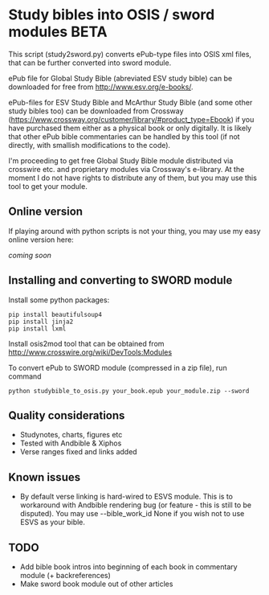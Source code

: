 Study bibles into OSIS / sword modules BETA
===========================================

This script (study2sword.py) converts ePub-type files into OSIS xml files, that can be further converted into
sword module.

ePub file for Global Study Bible (abreviated ESV study bible) can be downloaded for free from http://www.esv.org/e-books/.

ePub-files for ESV Study Bible and McArthur Study Bible (and some other study bibles too)
can be downloaded from Crossway (https://www.crossway.org/customer/library/#product_type=Ebook) if you have purchased them either
as a physical book or only digitally. It is likely that other ePub bible commentaries can be handled by
this tool (if not directly, with smallish modifications to the code).

I'm proceeding to get free Global Study Bible module distributed via crosswire etc. and proprietary
modules via Crossway's e-library. At the moment I do not have rights to distribute any of them, but you
may use this tool to get your module.

Online version
----------------

If playing around with python scripts is not your thing, you may use my easy
online version here:

*coming soon*


Installing and converting to SWORD module
-----------------------------------------

Install some python packages:

    pip install beautifulsoup4
    pip install jinja2
    pip install lxml

Install osis2mod tool that can be obtained from http://www.crosswire.org/wiki/DevTools:Modules

To convert ePub to SWORD module (compressed in a zip file), run command

    python studybible_to_osis.py your_book.epub your_module.zip --sword

Quality considerations
----------------------
 - Studynotes, charts, figures etc
 - Tested with Andbible & Xiphos
 - Verse ranges fixed and links added

Known issues
------------
 - By default verse linking is hard-wired to ESVS module. This is to workaround with Andbible
   <reference> rendering bug (or feature - this is still to be disputed).
   You may use --bible_work_id None if you wish not to use ESVS as your bible.

TODO
----
  - Add bible book intros into beginning of each book in commentary module (+ backreferences)
  - Make sword book module out of other articles
